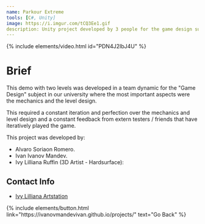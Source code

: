 ```yaml
---
name: Parkour Extreme
tools: [C#, Unity]
image: https://i.imgur.com/tCQ3Ee1.gif
description: Unity project developed by 3 people for the game design subject in our university, it was all about trying to mimic "Mirror's Edge"!
---
```


{% include elements/video.html id="PDN4J2IbJ4U" %}

# Brief

This demo with two levels was developed in a team dynamic for the "Game Design" subject in our university where the most important aspects were the mechanics and the level design.

This required a constant iteration and perfection over the mechanics and level design and a constant feedback from extern testers / friends that have iteratively played the game.

This project was developed by:

- Alvaro Soriaon Romero.
- Ivan Ivanov Mandev.
- Ivy Lilliana Ruffin (3D Artist - Hardsurface):

## Contact Info

- [Ivy Lilliana Artstation](artstation.com/ivilliana)

<p class="text-center">
{% include elements/button.html link="https://ivanovmandevivan.github.io/projects/" text="Go Back" %}
</p>
